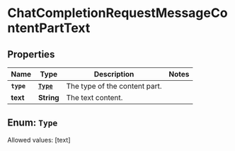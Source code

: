

# ChatCompletionRequestMessageContentPartText


## Properties

Name | Type | Description | Notes
------------ | ------------- | ------------- | -------------
**`type`** | [**`Type`**](#`Type`) | The type of the content part. | 
**text** | **String** | The text content. | 


## Enum: `Type`
Allowed values: [text]





